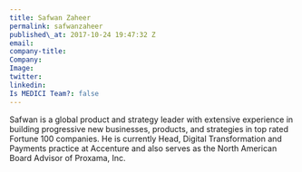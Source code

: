 ```yaml
---
title: Safwan Zaheer
permalink: safwanzaheer
published\_at: 2017-10-24 19:47:32 Z
email: 
company-title: 
Company: 
Image: 
twitter: 
linkedin: 
Is MEDICI Team?: false
---
```


Safwan is a global product and strategy leader with extensive experience in building progressive new businesses, products, and strategies in top rated Fortune 100 companies. He is currently Head, Digital Transformation and  Payments practice at Accenture and also serves as the North American Board Advisor of Proxama, Inc.